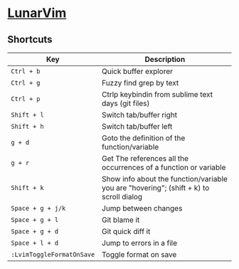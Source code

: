 # [LunarVim](https://www.lunarvim.org)

## Shortcuts

| Key                       | Description                                                                            |
| ------------------------- | -------------------------------------------------------------------------------------- |
| `Ctrl + b`                | Quick buffer explorer                                                                  |
| `Ctrl + g`                | Fuzzy find grep by text                                                                |
| `Ctrl + p`                | Ctrlp keybindin from sublime text days (git files)                                     |
| `Shift + l`               | Switch tab/buffer right                                                                |
| `Shift + h`               | Switch tab/buffer left                                                                 |
| `g + d`                   | Goto the definition of the function/variable                                           |
| `g + r`                   | Get The references all the occurrences of a function or variable                       |
| `Shift + k`               | Show info about the function/variable you are "hovering"; (shift + k) to scroll dialog |
| `Space + g + j/k`         | Jump between changes                                                                   |
| `Space + g + l`           | Git blame it                                                                           |
| `Space + g + d`           | Git quick diff it                                                                      |
| `Space + l + d`           | Jump to errors in a file                                                               |
| `:LvimToggleFormatOnSave` | Toggle format on save                                                                  |
